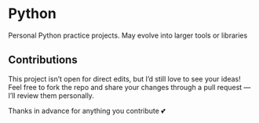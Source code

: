 # Python
Personal Python practice projects. May evolve into larger tools or libraries

## Contributions

This project isn’t open for direct edits, but I’d still love to see your ideas!  
Feel free to fork the repo and share your changes through a pull request — I’ll review them personally.

Thanks in advance for anything you contribute 💕
